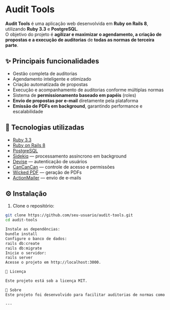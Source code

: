 # Audit Tools

**Audit Tools** é uma aplicação web desenvolvida em **Ruby on Rails 8**, utilizando **Ruby 3.3** e **PostgreSQL**.  
O objetivo do projeto é **agilizar e maximizar o agendamento, a criação de propostas e a execução de auditorias** de **todas as normas de terceira parte**.

## ✨ Principais funcionalidades

- Gestão completa de auditorias
- Agendamento inteligente e otimizado
- Criação automatizada de propostas
- Execução e acompanhamento de auditorias conforme múltiplas normas
- Sistema de **permissionamento baseado em papéis** (roles)
- **Envio de propostas por e-mail** diretamente pela plataforma
- **Emissão de PDFs em background**, garantindo performance e escalabilidade

## 🚀 Tecnologias utilizadas

- [Ruby 3.3](https://www.ruby-lang.org/)
- [Ruby on Rails 8](https://rubyonrails.org/)
- [PostgreSQL](https://www.postgresql.org/)
- [Sidekiq](https://sidekiq.org/) — processamento assíncrono em background
- [Devise](https://github.com/heartcombo/devise) — autenticação de usuários
- [CanCanCan](https://github.com/CanCanCommunity/cancancan) — controle de acesso e permissões
- [Wicked PDF](https://github.com/mileszs/wicked_pdf) — geração de PDFs
- [ActionMailer](https://guides.rubyonrails.org/action_mailer_basics.html) — envio de e-mails

## ⚙️ Instalação

1. Clone o repositório:

```bash
git clone https://github.com/seu-usuario/audit-tools.git
cd audit-tools

Instale as dependências:
bundle install
Configure o banco de dados:
rails db:create
rails db:migrate
Inicie o servidor:
rails server
Acesse o projeto em http://localhost:3000.

📄 Licença

Este projeto está sob a licença MIT.

💼 Sobre
Este projeto foi desenvolvido para facilitar auditorias de normas como ISO 9001, ISO 14001, ISO 45001 e outras normas reconhecidas internacionalmente.

---
